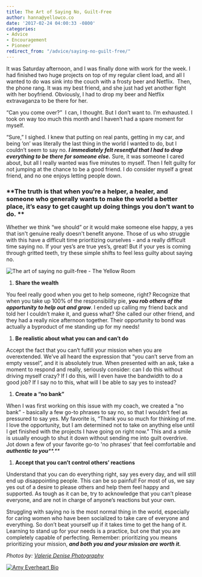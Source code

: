 ```yaml
---
title: The Art of Saying No, Guilt-Free
author: hanna@yellowco.co
date: '2017-02-24 04:00:33 -0800'
categories:
- Advice
- Encouragement
- Pioneer
redirect_from: "/advice/saying-no-guilt-free/"
---
```


It was Saturday afternoon, and I was finally done with work for the week. I had finished two huge projects on top of my regular client load, and all I wanted to do was sink into the couch with a frosty beer and Netflix.  Then, the phone rang. It was my best friend, and she just had yet another fight with her boyfriend. Obviously, I had to drop my beer and Netflix extravaganza to be there for her.

“Can you come over?”  I can, I thought. But I don’t want to. I’m exhausted. I took on way too much this month and I haven’t had a spare moment for myself.  

“Sure,” I sighed. I knew that putting on real pants, getting in my car, and being ‘on’ was literally the last thing in the world I wanted to do, but I couldn’t seem to say no. _**I immediately felt resentful that I had to drop everything to be there for someone else.**_ Sure, it was someone I cared about, but all I really wanted was five minutes to myself. Then I felt guilty for not jumping at the chance to be a good friend. I do consider myself a great friend, and no one enjoys letting people down.

### **The truth is that when you’re a helper, a healer, and someone who generally wants to make the world a better place, it’s easy to get caught up doing things you don’t want to do. **

Whether we think “we should” or it would make someone else happy, a yes that isn't genuine really doesn't benefit anyone. Those of us who struggle with this have a difficult time prioritizing ourselves - and a really difficult time saying no. If your yes’s are true yes’s, great! But if your yes is coming through gritted teeth, try these simple shifts to feel less guilty about saying no.

![The art of saying no guilt-free - The Yellow Room](https://yellow-blog-images.imgix.net/2017/02/ValerieDenisePhotos-5.jpg)

1.  **Share the wealth**

You feel really good when you get to help someone, right? Recognize that when you take up 100% of the responsibility pie, _**you rob others of the opportunity to help out and grow**_. I ended up calling my friend back and told her I couldn’t make it, and guess what? She called our other friend, and they had a really nice afternoon together. Their opportunity to bond was actually a byproduct of me standing up for my needs!

1.  **Be realistic about what you can and can’t do**

Accept the fact that you can’t fulfill your mission when you are overextended. We’ve all heard the expression that “you can’t serve from an empty vessel”, and it is absolutely true. When presented with an ask, take a moment to respond and really, seriously consider: can I do this without driving myself crazy? If I do this, will I even have the bandwidth to do a good job? If I say no to this, what will I be able to say yes to instead?

1.  **Create a “no bank”**

When I was first working on this issue with my coach, we created a “no bank” - basically a few go-to phrases to say no, so that I wouldn’t feel as pressured to say yes. My favorite is, “Thank you so much for thinking of me. I love the opportunity, but I am determined not to take on anything else until I get finished with the projects I have going on right now.” This and a smile is usually enough to shut it down without sending me into guilt overdrive. Jot down a few of your favorite go-to 'no phrases' that feel comfortable and _**authentic to you****.**_

1.  **Accept that you can’t control others’ reactions**

Understand that you can do everything right, say yes every day, and will still end up disappointing people. This can be so painful! For most of us, we say yes out of a desire to please others and help them feel happy and supported. As tough as it can be, try to acknowledge that you can’t please everyone, and are not in charge of anyone’s reactions but your own.

Struggling with saying no is the most normal thing in the world, especially for caring women who have been socialized to take care of everyone and everything. So don’t beat yourself up if it takes time to get the hang of it. Learning to stand up for your needs is a practice, but one that you are completely capable of perfecting. Remember: prioritizing you means prioritizing your mission, _**and both you and your mission are worth it.**_

_Photos by: [Valerie Denise Photography](http://www.valeriedenisephotos.com/)_

[![Amy Everheart Bio](https://yellow-blog-images.imgix.net/2017/02/Amy-Everheart-Bio.jpg)](http://www.amyeverhartcoaching.com/)
